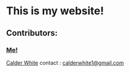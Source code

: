 # This is my website!
## Contributors:
### [Me!](https://github.com/asdera)
[Calder White](https://github.com/CalderWhite)
contact : calderwhite1@gmail.com
